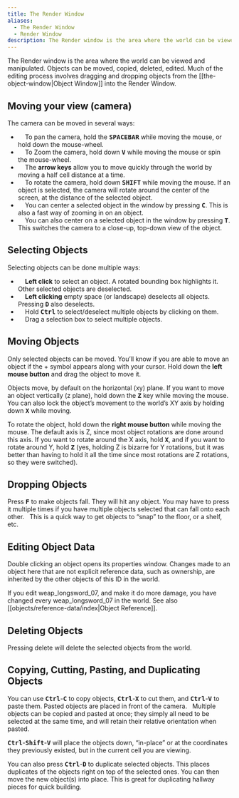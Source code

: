 ```yaml
---
title: The Render Window
aliases:
  - The Render Window
  - Render Window
description: The Render window is the area where the world can be viewed and manipulated.
---
```

The Render window is the area where the world can be viewed and manipulated. Objects can be moved, copied, deleted, edited. Much of the editing process involves dragging and dropping objects from the [[the-object-window|Object Window]] into the Render Window.

## Moving your view (camera)  
The camera can be moved in several ways:  
- &nbsp; &nbsp; To pan the camera, hold the **<kbd>SPACEBAR</kbd>** while moving the mouse, or hold down the mouse-wheel.
- &nbsp; &nbsp; To Zoom the camera, hold down **<kbd>V</kbd>** while moving the mouse or spin the mouse-wheel.
- &nbsp; &nbsp; The **arrow keys** allow you to move quickly through the world by moving a half cell distance at a time.
- &nbsp; &nbsp; To rotate the camera, hold down **<kbd>SHIFT</kbd>** while moving the mouse. If an object is selected, the camera will rotate around the center of the screen, at the distance of the selected object.
- &nbsp; &nbsp; You can center a selected object in the window by pressing **<kbd>C</kbd>**. This is also a fast way of zooming in on an object.
- &nbsp; &nbsp; You can also center on a selected object in the window by pressing **<kbd>T</kbd>**. This switches the camera to a close-up, top-down view of the object.

## Selecting Objects  
Selecting objects can be done multiple ways:  
- &nbsp; &nbsp; **Left click** to select an object. A rotated bounding box highlights it. Other selected objects are deselected.
- &nbsp; &nbsp; **Left clicking** empty space (or landscape) deselects all objects. Pressing **<kbd>D</kbd>** also deselects.
- &nbsp; &nbsp; Hold **<kbd>Ctrl</kbd>** to select/deselect multiple objects by clicking on them.
- &nbsp; &nbsp; Drag a selection box to select multiple objects.

## Moving Objects  
Only selected objects can be moved. You’ll know if you are able to move an object if the + symbol appears along with your cursor. Hold down the **left mouse button** and drag the object to move it.

Objects move, by default on the horizontal (xy) plane. If you want to move an object vertically (z plane), hold down the **<kbd>Z</kbd>** key while moving the mouse. You can also lock the object’s movement to the world’s XY axis by holding down **<kbd>X</kbd>** while moving.

To rotate the object, hold down the **right mouse button** while moving the mouse. The default axis is Z, since most object rotations are done around this axis. If you want to rotate around the X axis, hold **<kbd>X</kbd>**, and if you want to rotate around Y, hold **<kbd>Z</kbd>** (yes, holding Z is bizarre for Y rotations, but it was better than having to hold it all the time since most rotations are Z rotations, so they were switched).

## Dropping Objects  
Press **<kbd>F</kbd>** to make objects fall. They will hit any object. You may have to press it multiple times if you have multiple objects selected that can fall onto each other. &nbsp; This is a quick way to get objects to “snap” to the floor, or a shelf, etc.

## Editing Object Data  
Double clicking an object opens its properties window. Changes made to an object here that are not explicit reference data, such as ownership, are inherited by the other objects of this ID in the world.

If you edit weap\_longsword\_07, and make it do more damage, you have changed every weap\_longsword\_07 in the world. See also [[objects/reference-data/index|Object Reference]].

## Deleting Objects  
Pressing delete will delete the selected objects from the world.

## Copying, Cutting, Pasting, and Duplicating Objects  
You can use **<kbd>Ctrl</kbd>**-**<kbd>C</kbd>** to copy objects, **<kbd>Ctrl</kbd>**-**<kbd>X</kbd>** to cut them, and **<kbd>Ctrl</kbd>**-**<kbd>V</kbd>** to paste them. Pasted objects are placed in front of the camera. &nbsp; Multiple objects can be copied and pasted at once; they simply all need to be selected at the same time, and will retain their relative orientation when pasted.

**<kbd>Ctrl</kbd>**-**<kbd>Shift</kbd>**-**<kbd>V</kbd>** will place the objects down, “in-place” or at the coordinates they previously existed, but in the current cell you are viewing.

You can also press **<kbd>Ctrl</kbd>**-**<kbd>D</kbd>** to duplicate selected objects. This places duplicates of the objects right on top of the selected ones. You can then move the new object(s) into place. This is great for duplicating hallway pieces for quick building.
